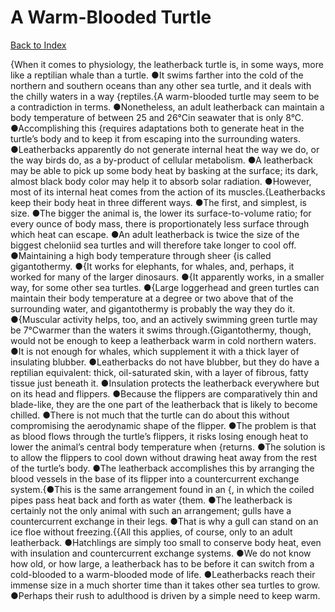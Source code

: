 # A Warm-Blooded Turtle
[Back to Index](https://github.com/windows10010/tpoExtractor/blog/master/README.md)

{When it comes to physiology, the leatherback turtle is, in some ways, more like a reptilian whale than a turtle. ●It swims farther into the cold of the northern and southern oceans than any other sea turtle, and it deals with the chilly waters in a way {reptiles.{A warm-blooded turtle may seem to be a contradiction in terms. ●Nonetheless, an adult leatherback can maintain a body temperature of between 25 and 26°Cin seawater that is only 8°C. ●Accomplishing this {requires adaptations both to generate heat in the turtle’s body and to keep it from escaping into the surrounding waters. ●Leatherbacks apparently do not generate internal heat the way we do, or the way birds do, as a by-product of cellular metabolism. ●A leatherback may be able to pick up some body heat by basking at the surface; its dark, almost black body color may help it to absorb solar radiation. ●However, most of its internal heat comes from the action of its muscles.{Leatherbacks keep their body heat in three different ways. ●The first, and simplest, is size. ●The bigger the animal is, the lower its surface-to-volume ratio; for every ounce of body mass, 
 there is proportionately less surface through which heat can escape. ●An adult leatherback is twice the size of the biggest cheloniid sea turtles and will therefore take longer to cool off.
●Maintaining a high body temperature through sheer {is called gigantothermy. ●{It works for elephants, for whales, and, perhaps, 
 it worked for many of the larger dinosaurs. ●{It apparently works,
 in a smaller way, for some other sea turtles. ●{Large loggerhead and green turtles can maintain their body temperature at a degree or two above that of the surrounding water, and gigantothermy is 
 probably the way they do it. ●{Muscular activity helps, too, and an actively swimming green turtle may be 7°Cwarmer than the waters it swims through.{Gigantothermy, though, would not be enough to keep a leatherback warm in cold northern waters. ●It is not enough for whales, which supplement it with a thick layer of insulating blubber. ●Leatherbacks do not have blubber, but they do have a reptilian equivalent: thick, oil-saturated skin, with a layer of fibrous, fatty tissue just beneath it. ●Insulation protects the leatherback everywhere but on its head and flippers. ●Because the flippers are comparatively thin and blade-like, they are the one part of the leatherback that is likely to become chilled. ●There is not much that the turtle can do about this without compromising the aerodynamic shape of the flipper. ●The problem is that as blood flows through the turtle’s flippers, it risks losing enough heat to lower the animal’s central body temperature when {returns. ●The solution is to allow the flippers to cool down without drawing heat away from the rest of the turtle’s body. ●The leatherback accomplishes this by arranging the blood vessels in the base of its flipper into a countercurrent exchange system.{●This is the same arrangement found in an {, in which the coiled pipes pass heat back and forth as water {them. ●The leatherback is certainly not the only animal with such an arrangement; gulls have a countercurrent exchange in their legs. ●That is why a gull can stand on an ice floe without freezing.{{All this applies, of course, only to an adult leatherback. ●Hatchlings are simply too small to conserve body heat, even with insulation and countercurrent exchange systems. ●We do not know how old, or how large, a leatherback has to be before it can switch from a cold-blooded to a warm-blooded mode of life. ●Leatherbacks reach their immense size in a much shorter time than it takes other sea turtles to grow. ●Perhaps their rush to adulthood is driven by a simple need to keep warm.